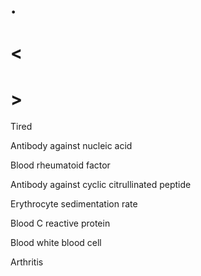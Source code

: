 # .

# <

# >

Tired

Antibody against nucleic acid

Blood rheumatoid factor

Antibody against cyclic citrullinated peptide

Erythrocyte sedimentation rate

Blood C reactive protein

Blood white blood cell

Arthritis
